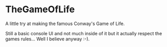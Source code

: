 # TheGameOfLife
A little try at making the famous Conway's Game of Life.

Still a basic console UI and not much inside of it but it actually respect the games rules... Well I believe anyway :-).
